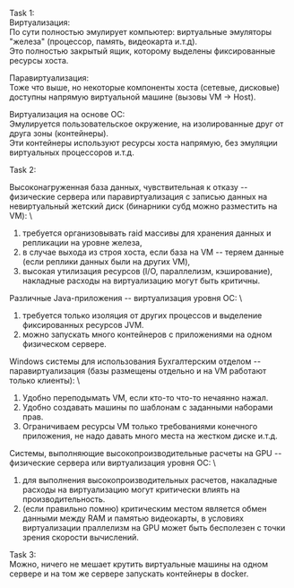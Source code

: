 Task 1: \
Виртуализация: \
По сути полностью эмулирует компьютер: виртуальные эмуляторы "железа" (процессор, память, видеокарта и.т.д). \
Это полностью закрытый ящик, которому выделены фиксированные ресурсы хоста. 

Паравиртуализация: \
Тоже что выше, но некоторые компоненты хоста (сетевые, дисковые) доступны напрямую виртуальной машине (вызовы VM -> Host).


Виртуализация на основе ОС: \
Эмулируется пользовательское окружение, на изолированные друг от друга зоны (контейнеры). \
Эти контейнеры используют ресурсы хоста напрямую, без эмуляции виртуальных процессоров и.т.д.

Task 2:

Высоконагруженная база данных, чувствительная к отказу -- физические сервера или паравиртуализация с записью данных на невиртуальный жетский диск (бинарники субд можно разместить на VM): \
1. требуется организовывать raid массивы для хранения данных и репликации на уровне железа, 
2. в случае выхода из строя хоста, если база на VM -- теряем данные (если реплики данных были на других VM),
3. высокая утилизация ресурсов (I/O, параллелизм, кэширование), накладные расходы на виртуализацию могут быть критичны.

Различные Java-приложения -- виртуализация уровня ОС: \
1. требуется только изоляция от других процессов и выделение фиксированных ресурсов JVM.
2. можно запускать много контейнеров с приложениями на одном физическом сервере.

Windows системы для использования Бухгалтерским отделом -- паравиртуализация (базы размещены отдельно и на VM работают только клиенты): \
1. Удобно переподымать VM, если кто-то что-то нечаянно нажал.
2. Удобно создавать машины по шаблонам с заданными наборами прав.
3. Ограничиваем ресурсы VM только требованиями конечного приложения, не надо давать много места на жестком диске и.т.д.

Системы, выполняющие высокопроизводительные расчеты на GPU -- физические сервера или виртуализация уровня ОС: \
1. для выполнения высокопроизводительных расчетов, накаладные расходы на виртуализацию могут критически влиять на производительность.
2. (если правильно помню) критическим местом является обмен данными между RAM и памятью видеокарты, в условиях виртуализации праллелизм на GPU может быть бесполезен с точки зрения скорости вычислений.

Task 3: \
Можно, ничего не мешает крутить виртуальные машины на одном сервере и на том же сервере запускать контейнеры в docker.
